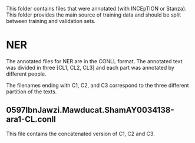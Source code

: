 This folder contains files that were annotated (with INCEpTION or Stanza).
This folder provides the main source of training data and should be split between training and validation sets.

# NER
The annotated files for NER are in the CONLL format.
The annotated text was divided in three [CL1, CL2, CL3] and each part was annotated by different people.

The filenames ending with C1, C2, and C3 correspond to the three different partition of the texts.

## 0597IbnJawzi.Mawducat.ShamAY0034138-ara1-CL.conll
This file contains the concatenated version of C1, C2 and C3.
